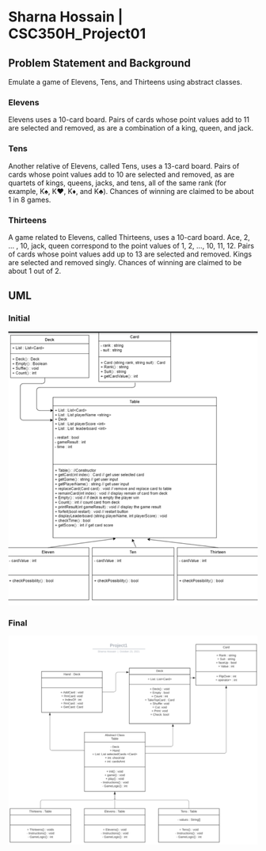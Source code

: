 # Sharna Hossain | CSC350H_Project01

## Problem Statement and Background
Emulate a game of Elevens, Tens, and Thirteens using abstract classes.

### Elevens
Elevens uses a 10-card board. Pairs of cards whose point values add to 11 are selected and removed, as are a combination of a king, queen, and jack.

### Tens
Another relative of Elevens, called Tens, uses a 13-card board. Pairs of cards whose point values add to 10 are selected and removed, as are quartets of kings, queens, jacks, and tens, all of the same rank (for example, K♠, K♥, K♦, and K♣). 
Chances of winning are claimed to be about 1 in 8 games.

### Thirteens
A game related to Elevens, called Thirteens, uses a 10-card board. Ace, 2, … , 10, jack, queen correspond to the point values of 1, 2, …, 10, 11, 12. Pairs of cards whose point values add up to 13 are selected and removed. Kings are selected and removed singly. 
Chances of winning are claimed to be about 1 out of 2.

## UML
### Initial
![Initial UML](Initial.png)
### Final
![Final UML](final.png)


